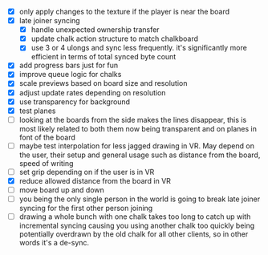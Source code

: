 
<!-- cSpell:ignore ulongs -->

- [x] only apply changes to the texture if the player is near the board
- [x] late joiner syncing
  - [x] handle unexpected ownership transfer
  - [x] update chalk action structure to match chalkboard
  - [x] use 3 or 4 ulongs and sync less frequently. it's significantly more efficient in terms of total synced byte count
- [x] add progress bars just for fun
- [x] improve queue logic for chalks
- [x] scale previews based on board size and resolution
- [x] adjust update rates depending on resolution
- [x] use transparency for background
- [x] test planes
- [ ] looking at the boards from the side makes the lines disappear, this is most likely related to both them now being transparent and on planes in font of the board
- [ ] maybe test interpolation for less jagged drawing in VR. May depend on the user, their setup and general usage such as distance from the board, speed of writing
- [ ] set grip depending on if the user is in VR
- [x] reduce allowed distance from the board in VR
- [ ] move board up and down
- [ ] you being the only single person in the world is going to break late joiner syncing for the first other person joining
- [ ] drawing a whole bunch with one chalk takes too long to catch up with incremental syncing causing you using another chalk too quickly being potentially overdrawn by the old chalk for all other clients, so in other words it's a de-sync.
